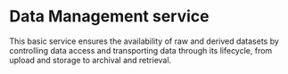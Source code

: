 # Data Management service
This basic service ensures the availability of raw and derived
datasets by controlling data access and transporting data through
its lifecycle, from upload and storage to archival and retrieval.
